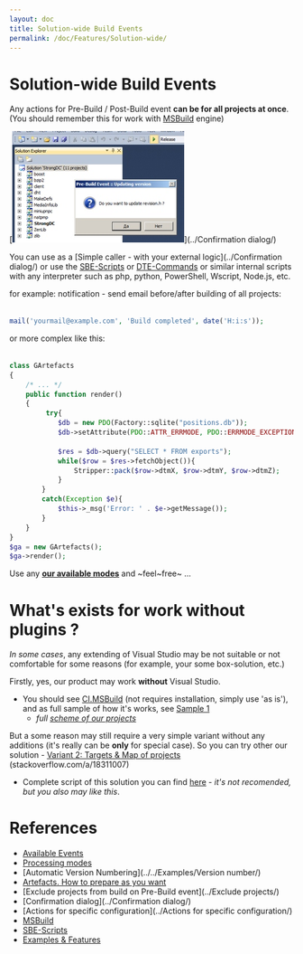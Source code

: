 ```yaml
---
layout: doc
title: Solution-wide Build Events
permalink: /doc/Features/Solution-wide/
---
```

# Solution-wide Build Events

Any actions for Pre-Build / Post-Build event **can be for all projects at once**. (You should remember this for work with [MSBuild](../../Scripts/MSBuild/) engine)

[![scripts for all projects at once](../../Resources/examples/obsolete/vbs_ext.jpg)](../Confirmation dialog/)

You can use as a [Simple caller - with your external logic](../Confirmation dialog/) or use the [SBE-Scripts](../../Scripts/SBE-Scripts/) or [DTE-Commands](../../Scripts/DTE-Commands/) or similar internal scripts with any interpreter such as php, python, PowerShell, Wscript, Node.js, etc.

for example: notification - send email before/after building of all projects:

```php 

mail('yourmail@example.com', 'Build completed', date('H:i:s'));
```

or more complex like this:

```php 

class GArtefacts 
{ 
    /* ... */   
    public function render() 
    { 
         try{ 
            $db = new PDO(Factory::sqlite("positions.db")); 
            $db->setAttribute(PDO::ATTR_ERRMODE, PDO::ERRMODE_EXCEPTION); 
 
            $res = $db->query("SELECT * FROM exports"); 
            while($row = $res->fetchObject()){ 
                Stripper::pack($row->dtmX, $row->dtmY, $row->dtmZ); 
            } 
        } 
        catch(Exception $e){ 
            $this->_msg('Error: ' . $e->getMessage()); 
        } 
    } 
} 
$ga = new GArtefacts(); 
$ga->render();
```

Use any **[our available modes](../../Modes/)** and ~feel~free~ ...


# What's exists for work without plugins ?

*In some cases*, any extending of Visual Studio may be not suitable or not comfortable for some reasons (for example, your some box-solution, etc.)

Firstly, yes, our product may work **without** Visual Studio. 

* You should see [CI.MSBuild](../../CI/CI.MSBuild/) (not requires installation, simply use 'as is'), and as full sample of how it's works, see [Sample 1](../../Examples/Demo/#sample-1)
    * *full [scheme of our projects](../../Scheme/)*

But a some reason may still require a very simple variant without any additions (it's really can be **only** for special case). So you can try other our solution - [Variant 2: Targets & Map of projects](http://stackoverflow.com/a/18311007) (stackoverflow.com/a/18311007)

* Complete script of this solution you can find [here](https://gist.github.com/3F/a77129e3978841241927) - *it's not recomended, but you also may like this*.


# References

* [Available Events](../../Events/)
* [Processing modes](../../Modes/)
* [Automatic Version Numbering](../../Examples/Version number/)
* [Artefacts. How to prepare as you want](../../Examples/Artefacts/)
* [Exclude projects from build on Pre-Build event](../Exclude projects/)
* [Confirmation dialog](../Confirmation dialog/)
* [Actions for specific configuration](../Actions for specific configuration/)
* [MSBuild](../../Scripts/MSBuild/)
* [SBE-Scripts](../../Scripts/SBE-Scripts/)
* [Examples & Features](../../Examples/)